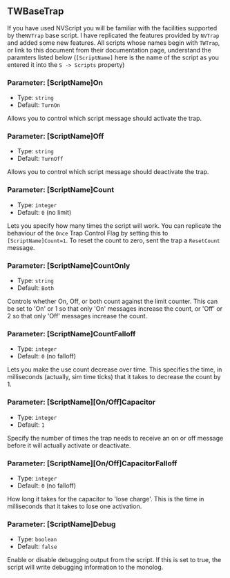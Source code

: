 ## TWBaseTrap

If you have used NVScript you will be familiar with the facilities supported by
the`NVTrap` base script. I have replicated the features provided by `NVTrap`
and added some new features. All scripts whose names begin with `TWTrap`, or link
to this document from their documentation page, understand the paramters listed
below (`[ScriptName]` here is the name of the script as you entered it into the
`S -> Scripts` property)

### Parameter: [ScriptName]On
- Type: `string`
- Default: `TurnOn`

Allows you to control which script message should activate the trap.

### Parameter: [ScriptName]Off
- Type: `string`
- Default: `TurnOff`

Allows you to control which script message should deactivate the trap.

### Parameter: [ScriptName]Count
- Type: `integer`
- Default: `0` (no limit)

Lets you specify how many times the script will work. You can replicate the
behaviour of the `Once` Trap Control Flag by setting this to `[ScriptName]Count=1`.
To reset the count to zero, sent the trap a `ResetCount` message.

### Parameter: [ScriptName]CountOnly
- Type: `string`
- Default: `Both`

Controls whether On, Off, or both count against the limit counter. This can
be set to 'On' or 1 so that only 'On' messages increase the count, or 'Off'
or 2 so that only 'Off' messages increase the count.

### Parameter: [ScriptName]CountFalloff
- Type: `integer`
- Default: `0` (no falloff)

Lets you make the use count decrease over time. This specifies the time, in
milliseconds (actually, sim time ticks) that it takes to decrease the count
by 1.

### Parameter: [ScriptName][On/Off]Capacitor
- Type: `integer`
- Default: `1`

Specify the number of times the trap needs to receive an on or off message
before it will actually activate or deactivate.

### Parameter: [ScriptName][On/Off]CapacitorFalloff
- Type: `integer`
- Default: `0` (no falloff)

How long it takes for the capacitor to 'lose charge'. This is the time in
milliseconds that it takes to lose one activation.

### Parameter: [ScriptName]Debug
- Type: `boolean`
- Default: `false`

Enable or disable debugging output from the script. If this is set to true,
the script will write debugging information to the monolog.
